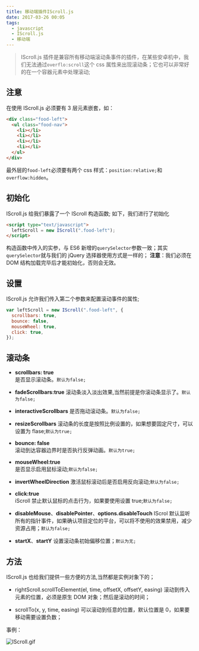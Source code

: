 ```yaml
---
title: 移动端插件IScroll.js
date: 2017-03-26 00:05
tags:
  - javascript
  - IScroll.js
  - 移动端
---
```


> IScroll.js 插件是兼容所有移动端滚动条事件的插件，在某些安卓机中，我们无法通过`overflo:scroll`这个 css 属性来出现滚动条；它也可以非常好的在一个容器元素中处理滚动;

## 注意

在使用 IScroll.js 必须要有 3 层元素嵌套，如：

```html
<div class="food-left">
  <ul class="food-nav">
    <li></li>
    <li></li>
    <li></li>
    <li></li>
  </ul>
</div>
```

最外层的`food-left`必须要有两个 css 样式：`position:relative;`和`overflow:hidden`。

## 初始化

IScroll.js 给我们暴露了一个 IScroll 构造函数;
如下，我们进行了初始化

```html
<script type="text/javascript">
  leftScroll = new IScroll(".food-left");
</script>
```

构造函数中传入的实参，与 ES6 新增的`querySelector`参数一致；其实`querySelector`就与我们的 jQuery 选择器使用方式是一样的；
**注意**：我们必须在 DOM 结构加载完毕后才能初始化，否则会无效。

## 设置

IScroll.js 允许我们传入第二个参数来配置滚动事件的属性;

```js
var leftScroll = new IScroll(".food-left", {
  scrollbars: true,
  bounce: false,
  mouseWheel: true,
  click: true,
});
```

## 滚动条

- **scrollbars: true**  
  是否显示滚动条。`默认为false;`
- **fadeScrollbars:true**
  滚动条淡入淡出效果,当然前提是你滚动条显示了。`默认为false;`
- **interactiveScrollbars**
  是否拖动滚动条。`默认为false;`
- **resizeScrollbars**
  滚动条的长度是按照比例设置的，如果想要固定尺寸，可以设置为 flase;`默认为true;`

- **bounce: false**  
  滚动到达容器边界时是否执行反弹动画。`默认为true;`
- **mouseWheel:true**  
  是否显示启用鼠标滚动;`默认为false;`
- **invertWheelDirection**
  激活鼠标滚动后是否启用反向滚动;`默认为false;`
- **click:true**  
  iScroll 禁止默认鼠标的点击行为，如果要使用设置 true;`默认为false;`
- **disableMouse**、**disablePointer**、**options.disableTouch**
  IScrol 默认监听所有的指针事件，如果确认项目定位的平台，可以将不使用的效果禁用，减少资源占用；`默认为false;`
- **startX**、**startY**
  设置滚动条初始偏移位置；`默认为无;`

## 方法

IScroll.js 也给我们提供一些方便的方法,当然都是实例对象下的；

- rightScroll.scrollToElement(el, time, offsetX, offsetY, easing)
  滚动到传入元素的位置，必须是原生 DOM 对象；然后是滚动的时间；

- scrollTo(x, y, time, easing)
  可以滚动到任意的位置，默认位置是 0，如果要移动需要设置负数；

事例：

![IScroll.gif](http://upload-images.jianshu.io/upload_images/912092-37edf6eeffa24dea.gif?imageMogr2/auto-orient/strip)
